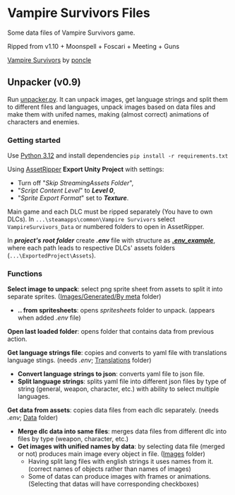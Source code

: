# Vampire Survivors Files

Some data files of Vampire Survivors game.

Ripped from v1.10 + Moonspell + Foscari + Meeting + Guns

[Vampire Survivors](https://store.steampowered.com/app/1794680/Vampire_Survivors/) by [poncle](https://poncle.games)

## Unpacker (v0.9)

Run [unpacker.py](unpacker.py). It can unpack images, get language strings and split them to different files and
languages, unpack images based on data files and make them with unifed names, making (almost correct) animations
of characters and enemies.

### Getting started

Use [Python 3.12](https://www.python.org/downloads/) and install dependencies `pip install -r requirements.txt`

Using [AssetRipper](https://github.com/AssetRipper/AssetRipper) **Export Unity Project** with settings:
* Turn off "_Skip StreamingAssets Folder_",
* "_Script Content Level_" to _**Level 0**_,
* "_Sprite Export Format_" set to _**Texture**_.

Main game and each DLC must be ripped separately (You have to own DLCs).
In `...\steamapps\common\Vampire Survivors` select `VampireSurvivors_Data` or numbered folders to open in AssetRipper.

In _**project's root folder**_ create _**.env**_ file with structure as _**[.env_example](.env_example)**_, where each
path leads to respective DLCs' assets folders (`...\ExportedProject\Assets`).

### Functions

**Select image to unpack**: select png sprite sheet from assets to split it into separate
sprites. ([Images/Generated/By meta](Images) folder)

* **.. from spritesheets**: opens _spritesheets_ folder to unpack. (appears when added _.env_ file)

**Open last loaded folder**: opens folder that contains data from previous action.

**Get language strings file**: copies and converts to yaml file with translations language stings. (needs
_.env_; [Translations](Translations) folder)

* **Convert language strings to json**: converts yaml file to json file.
* **Split language strings**: splits yaml file into different json files by type of string (general, weapon, character,
  etc.) with ability to select multiple languages.

**Get data from assets**: copies data files from each dlc separately. (needs _.env_; [Data](Data) folder)

* **Merge dlc data into same files**: merges data files from different dlc into files by type (weapon, character, etc.)
* **Get images with unified names by data**: by selecting data file (merged or not) produces main image every object in
  file. ([Images](Images) folder)
    * Having split lang files with english strings it uses names from it. (correct names of objects rather than names
      of images)
    * Some of datas can produce images with frames or animations. (Selecting that datas will have corresponding
      checkboxes)